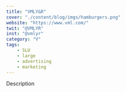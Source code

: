 ```yaml
---
title: "VMLY&R"
cover: "./content/blog/imgs/hamburgers.png"
website: "https://www.vml.com/"
twit: "@VMLYR"
inst: "@vmlyr"
category: "V"
tags:
    - SLU
    - large
    - advertising
    - marketing
---
```


Description
